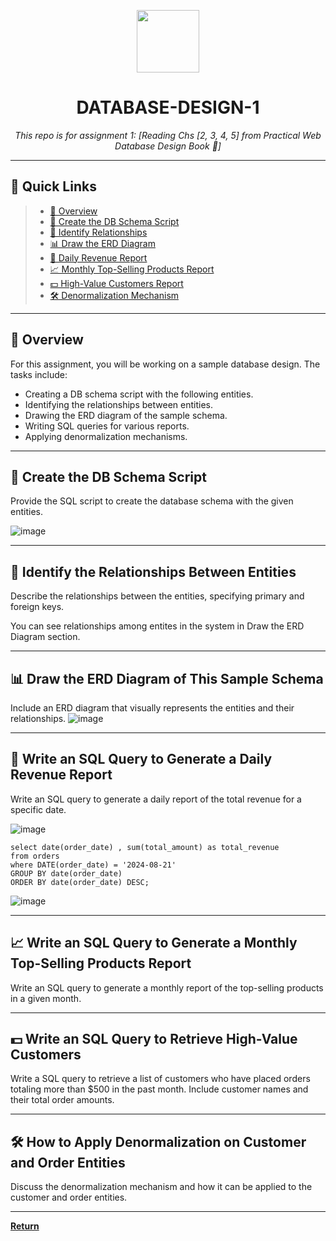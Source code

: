 <p align="center">
  <img src="https://cdn-icons-png.flaticon.com/512/6295/6295417.png" width="100" />
</p>
<p align="center">
    <h1 align="center">DATABASE-DESIGN-1</h1>
</p>
<p align="center">
    <em>This repo is for assignment 1: [Reading Chs [2, 3, 4, 5] from Practical Web Database Design Book 📖]</em>
</p>
<hr>

## 🔗 Quick Links

> - [📍 Overview](#-overview)
> - [📄 Create the DB Schema Script](#-create-the-db-schema-script)
> - [🔗 Identify Relationships](#-identify-the-relationships-between-entities)
> - [📊 Draw the ERD Diagram](#-draw-the-erd-diagram-of-This-Sample-Schema)
> - [📅 Daily Revenue Report](#-Write-an-SQL-Query-to-Generate-a-Daily-Revenue-Report)
> - [📈 Monthly Top-Selling Products Report](#-write-an-sql-query-to-generate-a-monthly-top-selling-products-report)
> - [💵 High-Value Customers Report](#-write-an-sql-query-to-retrieve-high-value-customers)
> - [🛠️ Denormalization Mechanism](#-how-to-apply-denormalization-on-customer-and-order-entities)

---

## 📍 Overview

For this assignment, you will be working on a sample database design. The tasks include:

- Creating a DB schema script with the following entities.
- Identifying the relationships between entities.
- Drawing the ERD diagram of the sample schema.
- Writing SQL queries for various reports.
- Applying denormalization mechanisms.

---

## 📄 Create the DB Schema Script

Provide the SQL script to create the database schema with the given entities.


![image](https://github.com/user-attachments/assets/b6c33a5e-343b-4c83-bb8a-2023241cdf47)


---

## 🔗 Identify the Relationships Between Entities

Describe the relationships between the entities, specifying primary and foreign keys.

You can see relationships among entites in the system in Draw the ERD Diagram section.

---

## 📊 Draw the ERD Diagram of This Sample Schema

Include an ERD diagram that visually represents the entities and their relationships.
![image](https://github.com/user-attachments/assets/431e81f4-7bc3-427a-8e88-95a2ffd951f9)


---

## 📅 Write an SQL Query to Generate a Daily Revenue Report

Write an SQL query to generate a daily report of the total revenue for a specific date.


![image](https://github.com/user-attachments/assets/c9a4359c-ab29-49f9-87f6-71cd3ad45d38)

``` mysql
select date(order_date) , sum(total_amount) as total_revenue
from orders
where DATE(order_date) = '2024-08-21'
GROUP BY date(order_date)  
ORDER BY date(order_date) DESC;

```

![image](https://github.com/user-attachments/assets/4dafe4f9-593b-4cac-acfb-46bc3dc21d94)

---

## 📈 Write an SQL Query to Generate a Monthly Top-Selling Products Report

Write an SQL query to generate a monthly report of the top-selling products in a given month.

---

## 💵 Write an SQL Query to Retrieve High-Value Customers

Write a SQL query to retrieve a list of customers who have placed orders totaling more than $500 in the past month. Include customer names and their total order amounts.

---

## 🛠️ How to Apply Denormalization on Customer and Order Entities

Discuss the denormalization mechanism and how it can be applied to the customer and order entities.

---

[**Return**](#-quick-links)
